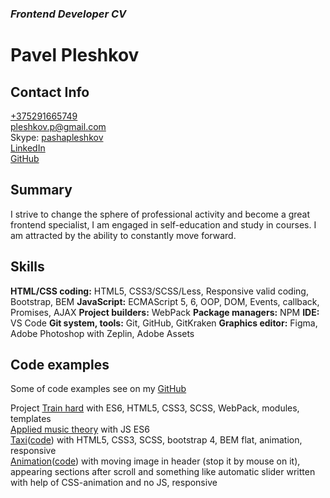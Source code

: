### *Frontend Developer CV*

# **Pavel Pleshkov**

## Contact Info

[+375291665749](tel:+375291665749)  
[pleshkov.p@gmail.com](mailto:pleshkov.p@gmail.com)  
Skype: [pashapleshkov](skype:pashapleshkov?chat)  
[LinkedIn](https://www.linkedin.com/in/pavel-pleshkov/)  
[GitHub](https://github.com/PavelPleshkov)  

## Summary

I strive to change the sphere of professional activity and become a great frontend specialist, I am engaged in self-education and study in courses. I am attracted by the ability to constantly move forward.

## Skills

**HTML/CSS coding:**
HTML5, CSS3/SCSS/Less, Responsive valid coding, Bootstrap, BEM
**JavaScript:**
ECMAScript 5, 6, OOP, DOM, Events, callback, Promises, AJAX
**Project builders:**
WebPack
**Package managers:**
NPM
**IDE:**
VS Code
**Git system, tools:**
Git, GitHub, GitKraken
**Graphics editor:**
Figma, Adobe Photoshop with Zeplin, Adobe Assets

## Code examples

Some of code examples see on my [GitHub](https://github.com/PavelPleshkov)

Project [Train hard](https://github.com/PavelPleshkov/TrainHard) with ES6, HTML5, CSS3, SCSS, WebPack, modules, templates  
[Applied music theory](https://github.com/PavelPleshkov/Applied-Music-Theory) with JS ES6  
[Taxi](https://pavelpleshkov.github.io/taxi/)([code](https://github.com/PavelPleshkov/taxi)) with HTML5, CSS3, SCSS, bootstrap 4, BEM flat, animation, responsive  
[Animation](https://pavelpleshkov.github.io/animation/)([code](https://github.com/PavelPleshkov/animation)) with moving image in header (stop it by mouse on it), appearing sections after scroll and something like automatic slider written with help of CSS-animation and no JS, responsive
